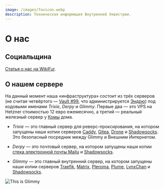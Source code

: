 ```yaml
---
image: /images/favicon.webp
description: Техническая информация Внутренней Эквестрии.
---
```


# О нас

## Социальщина

[Статья о нас на WikiFur](https://ru.wikifur.com/wiki/Inner_Equestria).

## О нашем сервере

На данный момент наша «инфраструктура» состоит из трёх серверов (не считая четвёртого — [Vault #99](/how/peertube.md), что администрируется [Эндрю](https://amorgan.xyz/)) под кодовыми именами _Trixie_, _Derpy_ и _Glimmy_. Первые два — это VPS на Hetzner стоимостью 12 евро ежемесячно, а третий — реальный железный сервер у [Комы](/who/commagray.md) дома.

- _Trixie_ — это главный сервер для реверс-проксирования, на котором запущены наши копии серверов [Caddy](https://caddyserver.com), [Gitea](/ru/how/gitea.md), [Drone](https://drone.io) и [Shadowsocks](/ru/how/shadowsocks.md). Это безопасный посредник между Glimmy и Внешним Интернетом.

- _Derpy_ — это почтовый сервер, на котором запущены наши копии [стека электронной почты Mailu](/ru/how/email.md) и [Shadowsocks](/ru/how/shadowsocks.md).

- _Glimmy_ — это главный внутренний сервер, на котором запущены наши копии серверов [Traefik](https://traefik.io), [Matrix](/ru/how/matrix.md), [Pleroma](/ru/how/pleroma.md), [Plume](/ru/how/plume.md), [LynxChan](/ru/how/lynxchan.md) и [Shadowsocks](/ru/how/shadowsocks.md).

![This is Glimmy](/images/glimmy_naked.jpg)
